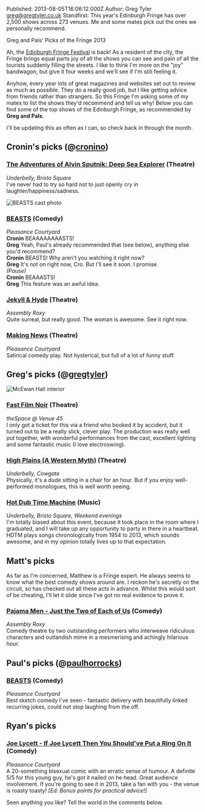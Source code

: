 Published: 2013-08-05T16:06:12.000Z
Author: Greg Tyler <greg@gregtyler.co.uk>
Standfirst: This year's Edinburgh Fringe has over 2,500 shows across 273 venues. Me and some mates pick out the ones we personally recommend.

Greg and Pals' Picks of the Fringe 2013

Ah, the [Edinburgh Fringe Festival][1] is back! As a resident of the city, the Fringe brings equal parts joy of all the shows you can see and pain of all the tourists suddenly filling the streets. I like to think I'm more on the "joy" bandwagon, but give it four weeks and we'll see if I'm still feeling it.   

Anyhow, every year lots of great magazines and websites set out to review as much as possible. They do a really good job, but I like getting advice from friends rather than strangers. So this Fringe I'm asking some of my mates to list the shows they'd recommend and tell us why! Below you can find some of the top shows of the Edinburgh Fringe, as recommended by **Greg and Pals**.   

I'll be updating this as often as I can, so check back in through the month.   

## Cronin's picks (@[cronino][2])

### [The Adventures of Alvin Sputnik: Deep Sea Explorer][3] (Theatre)
_Underbelly, Bristo Square_   
I've never had to try so hard not to just openly cry in laughter/happiness/sadness.   

![BEASTS cast photo](/edfringe-beasts.jpg ":right BEASTS: If you are in Edinburgh and don't see it, I think Cronin will actually be personally offended.")

### [BEASTS][4] (Comedy)
_Pleasance Courtyard_   
**Cronin** BEAAAAAAAASTS!   
**Greg** Yeah, Paul's already recommended that (see below), anything else you'd recommend?   
**Cronin** BEASTS! Why aren't you watching it right now?   
**Greg** It's not on right now, Cro. But I'll see it soon. I promise.   
_(Pause)_   
**Cronin** BEAAASTS!   
**Greg** This feature was an awful idea.   

### [Jekyll & Hyde][5] (Theatre)
_Assembly Roxy_   
Quite surreal, but really good. The woman is awesome. See it right now.   

### [Making News][6] (Theatre)
_Pleasance Courtyard_   
Satirical comedy play. Not hysterical, but full of a lot of funny stuff.   

## Greg's picks (@[gregtyler][7])
![McEwan Hall interior](/edfringe-mcewan-hall.jpg ":right Hot Dub Time Machine: You get to have a rave in this amazing venue. (pic: Ryan Hamilton)")

### [Fast Film Noir][8] (Theatre)
_theSpace @ Venue 45_   
I only got a ticket for this via a friend who booked it by accident, but it turned out to be a really slick, clever play. The production was really well put together, with wonderful performances from the cast, excellent lighting and some fantastic music (I love electroswing).   

### [High Plains (A Western Myth)][9] (Theatre)
_Underbelly, Cowgate_   
Physically, it's a dude sitting in a chair for an hour. But if you enjoy well-performed monologues, this is well worth seeing.   


### [Hot Dub Time Machine][10] (Music)
_Underbelly, Bristo Square, Weekend evenings_   
I'm totally biased about this event, because it took place in the room where I graduated, and I will take up any opportunity to party in there in a heartbeat. HDTM plays songs chronologically from 1954 to 2013, which sounds awesome, and in my opinion totally lives up to that expectation.   

## Matt's picks
As far as I'm concerned, Matthew is a Fringe expert. He always seems to know what the best comedy shows around are. I reckon he's secretly on the circuit, so has checked out all these acts in advance. Whilst this would sort of be cheating, I'll let it slide since I've got no real evidence to prove it.   

### [Pajama Men - Just the Two of Each of Us][11] (Comedy)
_Assembly Roxy_   
Comedy theatre by two outstanding performers who interweave ridiculous characters and outlandish mime in a mesmerising and achingly hilarious hour.   

## Paul's picks (@[paulhorrocks][12])

### [BEASTS][4] (Comedy)
_Pleasance Courtyard_   
Best sketch comedy I've seen - fantastic delivery with beautifully linked recurring jokes, could not stop laughing from the off.   

## Ryan's picks

### [Joe Lycett - If Joe Lycett Then You Should've Put a Ring On It][13] (Comedy)
_Pleasance Courtyard_   
A 20-something bisexual comic with an erratic sense of humour. A definite 5/5 for this young guy, he's got it nailed on he head. Great audience involvement. If you're going to see it in 2013, take a fan with you - the venue is roasty toasty! _[Ed: Bonus points for practical advice!]_   

Seen anything you like? Tell the world in the comments below.

[1]: https://www.edfringe.com/
[2]: http://twitter.com/cronino
[3]: https://www.edfringe.com/whats-on/theatre/adventures-of-alvin-sputnik-deep-sea-explorer
[4]: https://www.edfringe.com/whats-on/comedy/beasts
[5]: https://www.edfringe.com/whats-on/theatre/jekyll-hyde
[6]: https://www.edfringe.com/whats-on/theatre/making-news
[7]: http://twitter.com/gregtyler
[8]: https://www.edfringe.com/whats-on/theatre/fast-film-noir
[9]: https://www.edfringe.com/whats-on/theatre/high-plains-a-western-myth
[10]: https://www.edfringe.com/whats-on/music/hot-dub-time-machine-best-party-ever
[11]: https://www.edfringe.com/whats-on/comedy/pajama-men-just-the-two-of-each-of-us
[12]: http://twitter.com/paulhorrocks
[13]: https://www.edfringe.com/whats-on/comedy/joe-lycett-if-joe-lycett-then-you-should-ve-put-a-ring-on-it
